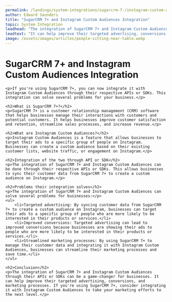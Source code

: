 ```yaml
---
permalink: /landings/system-integrations/sugarcrm-7-/instagram-custom-audiences
author: Edward Saunders
title: "SugarCRM 7+ and Instagram Custom Audiences Integration"
topic: System Integration
leadhead: "The integration of SugarCRM 7+ and Instagram Custom Audiences through their APIs or SDKs can be a game-changer for businesses"
leadtext: "It can help improve their targeted advertising, conversions, and marketing processes. If you're using SugarCRM 7+, consider integrating it with Instagram Custom Audiences to take your marketing efforts to the next level."
image: /assets/images/articles/people-sitting-near-table.webp
---
```

<div class="arttext">	<h1>SugarCRM 7+ and Instagram Custom Audiences Integration</h1>

	<p>If you're using SugarCRM 7+, you can now integrate it with Instagram Custom Audiences through their respective APIs or SDKs. This integration can solve several problems for your business.</p>

	<h2>What is SugarCRM 7+?</h2>
	<p>SugarCRM 7+ is a customer relationship management (CRM) software that helps businesses manage their interactions with customers and potential customers. It helps businesses improve customer satisfaction and retention, streamline sales processes, and increase revenue.</p>

	<h2>What are Instagram Custom Audiences?</h2>
	<p>Instagram Custom Audiences is a feature that allows businesses to target their ads to a specific group of people on Instagram. Businesses can create a custom audience based on their existing customer lists, website traffic, or engagement on Instagram.</p>

	<h2>Integration of the two through API or SDK</h2>
	<p>The integration of SugarCRM 7+ and Instagram Custom Audiences can be done through their respective APIs or SDKs. This allows businesses to sync their customer data from SugarCRM 7+ to create a custom audience on Instagram.</p>

	<h2>Problems their integration solves</h2>
	<p>The integration of SugarCRM 7+ and Instagram Custom Audiences can solve several problems for businesses:</p>
	<ul>
		<li>Targeted advertising: By syncing customer data from SugarCRM 7+ to create a custom audience on Instagram, businesses can target their ads to a specific group of people who are more likely to be interested in their products or services.</li>
		<li>Improved conversions: Targeted advertising can lead to improved conversions because businesses are showing their ads to people who are more likely to be interested in their products or services.</li>
		<li>Streamlined marketing processes: By using SugarCRM 7+ to manage their customer data and integrating it with Instagram Custom Audiences, businesses can streamline their marketing processes and save time.</li>
	</ul>

	<h2>Conclusion</h2>
	<p>The integration of SugarCRM 7+ and Instagram Custom Audiences through their APIs or SDKs can be a game-changer for businesses. It can help improve their targeted advertising, conversions, and marketing processes. If you're using SugarCRM 7+, consider integrating it with Instagram Custom Audiences to take your marketing efforts to the next level.</p>

</div>